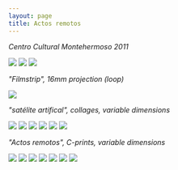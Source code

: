 ```yaml
---
layout: page
title: Actos remotos
---
```


_Centro Cultural Montehermoso 2011_

<img src="/public/actos remotos geral(7).jpg">

<img src="/public/actos remotos geral(4).jpg">

<img src="/public/actos remotos geral (5).jpg">

_"Filmstrip", 16mm projection (loop)_

<img src="/public/cascata gelada small.jpg">

_"satélite artifical", collages, variable dimensions_

<img src="/public/colagens fata morgana+montanha ponte.jpg">

<img src="/public/actos remotos geral (1).jpg">

<img src="/public/colagens parede.jpg">

<img src="/public/colagem chines 2 frames.jpg">

<img src="/public/fata morgana 1 portfolio.jpg">

<img src="/public/fata morgana 2 portfolio.jpg">

_"Actos remotos", C-prints, variable dimensions_

<img src="/public/farrallyHall final 100x155_bea 40x25 para PILAR.jpg">

<img src="/public/2velas pyromagnet portfolio.jpg">

<img src="/public/mirage flugplatz werneuchen portfolio.jpg">

<img src="/public/o estereoscopista2b portfolio.jpg">

<img src="/public/fonte nuvens portfolio.jpg">

<img src="/public/solaris sol pupila_2 portfolio.jpg">

<img src="/public/pinhole espelho final portfolio.jpg">
